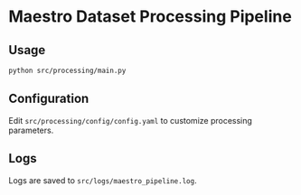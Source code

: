 # Maestro Dataset Processing Pipeline

## Usage

```bash
python src/processing/main.py
```

## Configuration

Edit `src/processing/config/config.yaml` to customize processing parameters.

## Logs

Logs are saved to `src/logs/maestro_pipeline.log`.
